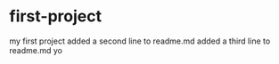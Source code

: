 # first-project
my first project
added a second line to readme.md
added a third line to readme.md yo